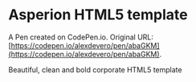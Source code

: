 # Asperion HTML5 template

A Pen created on CodePen.io. Original URL: [https://codepen.io/alexdevero/pen/abaGKM](https://codepen.io/alexdevero/pen/abaGKM).

Beautiful, clean and bold corporate HTML5 template